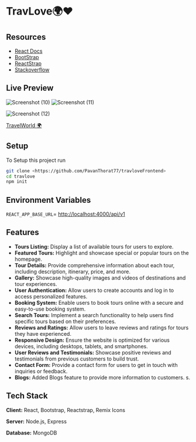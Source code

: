 
# TravLove🌍❤️

## Resources

- [React Docs](https://beta.reactjs.org/)
- [BootStrap](https://getbootstrap.com/docs/)
- [ReactStrap](https://github.com/reactstrap/reactstrap)
- [Stackoverflow](https://stackoverflow.com/)


## Live Preview

![Screenshot (10)](https://github.com/user-attachments/assets/b2206a00-cc1d-48ed-9946-4805a7f0998f)
![Screenshot (11)](https://github.com/user-attachments/assets/d8e7a048-f725-4a48-9e52-d700d0fcfda1)

![Screenshot (12)](https://github.com/user-attachments/assets/5eea255d-8120-4746-bc9b-82ee60353fb1)




[TravelWorld 🌍](https://travlove.netlify.app/)



## Setup

To Setup this project run

```bash
git clone <https://github.com/PavanThorat77/travloveFrontend>
cd travlove
npm init
```

## Environment Variables

`REACT_APP_BASE_URL`= <http://localhost:4000/api/v1>

## Features

- **Tours Listing:** Display a list of available tours for users to explore.
- **Featured Tours:** Highlight and showcase special or popular tours on the homepage.
- **Tour Details:** Provide comprehensive information about each tour, including description, itinerary, price, and more.
- **Gallery:** Showcase high-quality images and videos of destinations and tour experiences.
- **User Authentication:** Allow users to create accounts and log in to access personalized features.
- **Booking System:** Enable users to book tours online with a secure and easy-to-use booking system.
- **Search Tours:** Implement a search functionality to help users find specific tours based on their preferences.
- **Reviews and Ratings:** Allow users to leave reviews and ratings for tours they have experienced.
- **Responsive Design:** Ensure the website is optimized for various devices, including desktops, tablets, and smartphones.
- **User Reviews and Testimonials:** Showcase positive reviews and testimonials from previous customers to build trust.
- **Contact Form:** Provide a contact form for users to get in touch with inquiries or feedback.
- **Blogs:** Added Blogs feature to provide more information to customers.
s.


## Tech Stack

**Client:** React, Bootstrap, Reactstrap, Remix Icons

**Server:** Node.js, Express

**Database:** MongoDB
